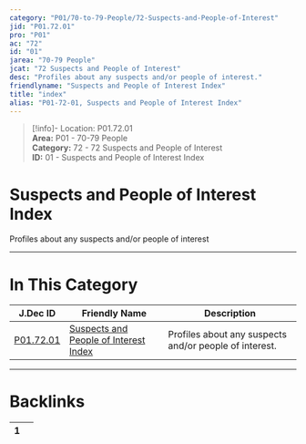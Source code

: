 ```yaml
---  
category: "P01/70-to-79-People/72-Suspects-and-People-of-Interest"  
jid: "P01.72.01"  
pro: "P01"  
ac: "72"  
id: "01"  
jarea: "70-79 People"  
jcat: "72 Suspects and People of Interest"  
desc: "Profiles about any suspects and/or people of interest."  
friendlyname: "Suspects and People of Interest Index"  
title: "index"  
alias: "P01-72-01, Suspects and People of Interest Index"  
---  
```

>[!info]- Location: P01.72.01  
>**Area:** P01 - 70-79 People  
>**Category:** 72 - 72 Suspects and People of Interest  
>**ID:** 01 - Suspects and People of Interest Index  
  
# Suspects and People of Interest Index  
  
Profiles about any suspects and/or people of interest  
   
  
  
---  
# In This Category  
  
| J.Dec ID                                                                                      | Friendly Name                                                                                                             | Description                                            |  
| --------------------------------------------------------------------------------------------- | ------------------------------------------------------------------------------------------------------------------------- | ------------------------------------------------------ |  
| [P01.72.01](index.md) | [Suspects and People of Interest Index](index.md) | Profiles about any suspects and/or people of interest. |  
  
  
---  
# Backlinks  
<div><table class="dataview table-view-table"><thead class="table-view-thead"><tr class="table-view-tr-header"><th class="table-view-th"><span></span><span class="dataview small-text">1</span></th><th class="table-view-th"><span></span></th></tr></thead><tbody class="table-view-tbody"></tbody></table></div>